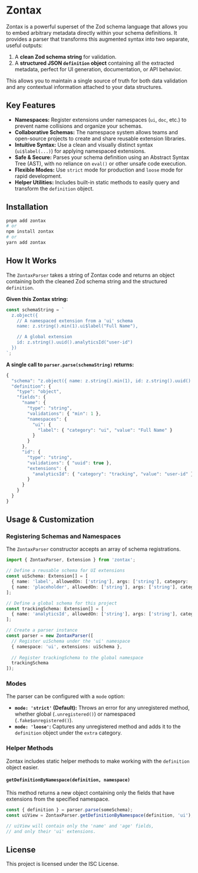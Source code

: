 # Zontax

Zontax is a powerful superset of the Zod schema language that allows you to embed arbitrary metadata directly within your schema definitions. It provides a parser that transforms this augmented syntax into two separate, useful outputs:

1.  A **clean Zod schema string** for validation.
2.  A **structured JSON `definition` object** containing all the extracted metadata, perfect for UI generation, documentation, or API behavior.

This allows you to maintain a single source of truth for both data validation and any contextual information attached to your data structures.

## Key Features

- **Namespaces:** Register extensions under namespaces (`ui`, `doc`, etc.) to prevent name collisions and organize your schemas.
- **Collaborative Schemas:** The namespace system allows teams and open-source projects to create and share reusable extension libraries.
- **Intuitive Syntax:** Use a clean and visually distinct syntax (`ui$label(...)`) for applying namespaced extensions.
- **Safe & Secure:** Parses your schema definition using an Abstract Syntax Tree (AST), with no reliance on `eval()` or other unsafe code execution.
- **Flexible Modes:** Use `strict` mode for production and `loose` mode for rapid development.
- **Helper Utilities:** Includes built-in static methods to easily query and transform the `definition` object.

## Installation

```bash
pnpm add zontax
# or
npm install zontax
# or
yarn add zontax
```

## How It Works

The `ZontaxParser` takes a string of Zontax code and returns an object containing both the cleaned Zod schema string and the structured `definition`.

**Given this Zontax string:**
```javascript
const schemaString = `
  z.object({
    // A namespaced extension from a 'ui' schema
    name: z.string().min(1).ui$label("Full Name"),

    // A global extension
    id: z.string().uuid().analyticsId("user-id")
  })
`;
```

**A single call to `parser.parse(schemaString)` returns:**
```javascript
{
  "schema": "z.object({ name: z.string().min(1), id: z.string().uuid() })",
  "definition": {
    "type": "object",
    "fields": {
      "name": {
        "type": "string",
        "validations": { "min": 1 },
        "namespaces": {
          "ui": {
            "label": { "category": "ui", "value": "Full Name" }
          }
        }
      },
      "id": {
        "type": "string",
        "validations": { "uuid": true },
        "extensions": {
          "analyticsId": { "category": "tracking", "value": "user-id" }
        }
      }
    }
  }
}
```

## Usage & Customization

### Registering Schemas and Namespaces

The `ZontaxParser` constructor accepts an array of schema registrations.

```typescript
import { ZontaxParser, Extension } from 'zontax';

// Define a reusable schema for UI extensions
const uiSchema: Extension[] = [
  { name: 'label', allowedOn: ['string'], args: ['string'], category: 'ui' },
  { name: 'placeholder', allowedOn: ['string'], args: ['string'], category: 'ui' }
];

// Define a global schema for this project
const trackingSchema: Extension[] = [
  { name: 'analyticsId', allowedOn: ['string'], args: ['string'], category: 'tracking' }
];

// Create a parser instance
const parser = new ZontaxParser([
  // Register uiSchema under the 'ui' namespace
  { namespace: 'ui', extensions: uiSchema },
  
  // Register trackingSchema to the global namespace
  trackingSchema 
]);
```

### Modes

The parser can be configured with a `mode` option:

- **`mode: 'strict'` (Default):** Throws an error for any unregistered method, whether global (`.unregistered()`) or namespaced (`.fake$unregistered()`).
- **`mode: 'loose'`:** Captures any unregistered method and adds it to the `definition` object under the `extra` category.

### Helper Methods

Zontax includes static helper methods to make working with the `definition` object easier.

#### `getDefinitionByNamespace(definition, namespace)`

This method returns a new object containing only the fields that have extensions from the specified namespace.

```typescript
const { definition } = parser.parse(someSchema);
const uiView = ZontaxParser.getDefinitionByNamespace(definition, 'ui');

// uiView will contain only the 'name' and 'age' fields,
// and only their 'ui' extensions.
```

## License
This project is licensed under the ISC License.
